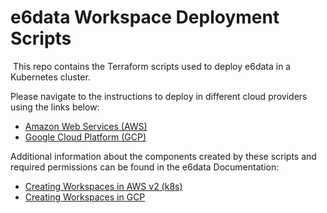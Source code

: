 # e6data Workspace Deployment Scripts
​
This repo contains the Terraform scripts used to deploy e6data in a  Kubernetes cluster.

Please navigate to the instructions to deploy in different cloud providers using the links below:

- [Amazon Web Services (AWS)](aws/README.md)
- [Google Cloud Platform (GCP)](gcp/README.md)

Additional information about the components created by these scripts and required permissions can be found in the e6data Documentation:

- [Creating Workspaces in AWS v2 (k8s)](https://docs.e6data.com/product-documentation/workspaces/creating-workspaces-in-aws-v2-k8s)
- [Creating Workspaces in GCP](https://docs.e6data.com/product-documentation/workspaces/creating-workspaces-in-gcp)